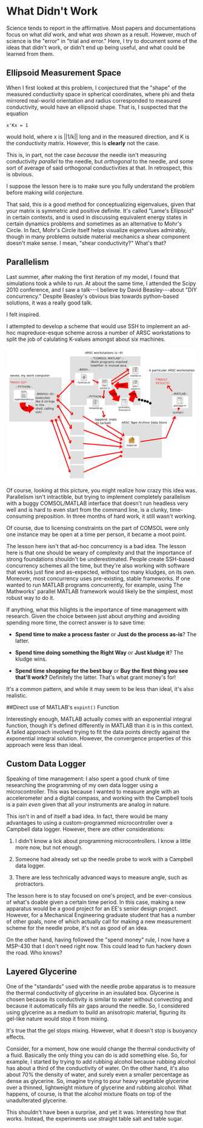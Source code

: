 # What Didn't Work

Science tends to report in the affirmative. Most papers and documentations focus
on what *did* work, and what *was* shown as a result. However, much of science
is the "error" in "trial and error." Here, I try to document some of the ideas
that didn't work, or didn't end up being useful, and what could be learned from
them.

## Ellipsoid Measurement Space

When I first looked at this problem, I conjectured that the "shape" of the
measured conductivity space in spherical coordinates, where phi and theta
mirrored real-world orientation and radius corresponded to measured
conductivity, would have an ellipsoid shape. That is, I suspected that the
equation

    x'Kx = 1

would hold, where x is ||1/k|| long and in the measured direction, and K is the
conductivity matrix. However, this is **clearly** not the case.

This is, in part, not the case *because* the needle isn't measuring conductivity
*parallel* to the needle, but *orthogonal* to the needle, and some sort of
average of said orthogonal conductivities at that.  In retrospect, this is
obvious.

I suppose the lesson here is to make sure you fully understand the problem
before making wild conjecture.

That said, this *is* a good method for conceptualizing eigenvalues, given that
your matrix is symmetric and positive definite. It's called "Lame's Ellipsoid"
in certain contexts, and is used in discussing equivalent energy states in
certain dynamics problems and sometimes as an alternative to Mohr's Circle. In
fact, Mohr's Circle itself helps visualize eigenvalues admirably, though in
many problems outside material mechanics a shear component doesn't make sense.
I mean, "shear conductivity?" What's that?

## Parallelism

Last summer, after making the first iteration of my model, I found that 
simulations took a while to run. At about the same time, I attended the Scipy
2010 conference, and I saw a talk---I believe by David Beasley---about "DIY
concurrency." Despite Beasley's obvious bias towards python-based solutions, it
was a really good talk.

I felt inspired.

I attempted to develop a scheme that would use SSH to implement an ad-hoc 
mapreduce-esque scheme across a number of ARSC workstations to split the job of 
calulating K-values amongst about six machines.

![](fig/parallelism.jpg)

Of course, looking at this picture, you might realize how crazy this idea was.
Parallelism isn't intractible, but trying to implement completely parallelism
with a buggy COMSOL/MATLAB interface that doesn't run headless very well and is
hard to even start from the command line, is a clunky, time-consuming
preposition. In three months of hard work, it still wasn't working.

Of course, due to licensing constraints on the part of COMSOL were only one
instance may be open at a time per person, it became a moot point.

The lesson here isn't that ad-hoc concurrency is a bad idea. The lesson here is
that one should be weary of complexity and that the importance of strong
foundations shouldn't be underestimated. People create SSH-based concurrency
schemes all the time, but they're also working with software that works just
fine and as-expected, without too many kludges, on its own. Moreover, most
concurrency uses pre-existing, stable frameworks. If one wanted to run MATLAB
programs concurrently, for example, using The Mathworks' parallel MATLAB
framework would likely be the simplest, most robust way to do it.

If anything, what this hilights is the importance of time management with
research. Given the choice between just about *anything* and avoiding spending 
more time, the correct answer is to save time:

* **Spend time to make a process faster** or **Just do the process as-is**? The latter.

* **Spend time doing something the Right Way** or **Just kludge it**? The kludge wins.

* **Spend time shopping for the best buy** or **Buy the first thing you see that'll work?** Definitely the latter. That's what grant money's for!

It's a common pattern, and while it may seem to be less than ideal, it's also
realistic.

##Direct use of MATLAB's `expint()` Function

Interestingly enough, MATLAB actually comes with an exponential integral
function, though it's defined differently in MATLAB than it is in this context.
A failed approach involved trying to fit the data points directly against the
exponential integral solution. However, the convergence properties of this
approach were less than ideal.

## Custom Data Logger

Speaking of time management: I also spent a good chunk of time researching
the programming of my own data logger using a microcontroller.  This was
because I wanted to measure angle with an accelerometer and a digital compass,
and working with the Campbell tools is a pain *even* given that all your 
instruments are analog in nature.

This isn't in and of itself a bad idea. In fact, there would be many advantages
to using a custom-programmed microcontroller over a Campbell data logger. 
However, there are other considerations:

1. I didn't know a lick about programming microcontrollers. I know a little more
now, but not enough.

2. Someone had already set up the needle probe to work with a Campbell data
logger.

3. There are less technically advanced ways to measure angle, such as
protractors.

The lesson here is to stay focused on one's project, and be ever-consious of 
what's doable given a certain time period. In this case, making a new apparatus
would be a good project for an EE's senior design project. However, for a
Mechanical Engineering graduate student that has a number of other goals, none
of which actually call for making a new measurement scheme for the needle 
probe, it's not as good of an idea.

On the other hand, having followed the "spend money" rule, I now have a MSP-430
that I don't need right now. This could lead to fun hackery down the road. Who
knows?

## Layered Glycerine

One of the "standards" used with the needle probe apparatus is to measure the
thermal conductivity of glycerine in an insulated box.  Glycerine is chosen
because its conductivity is similar to water without convecting and because it
automatically fills air gaps around the needle. So, I considered using glycerine
as a medium to build an anisotropic material, figuring its gel-like nature would
stop it from mixing.

It's true that the gel stops mixing. However, what it doesn't stop is buoyancy
effects.

Consider, for a moment, how one would change the thermal conductivity of
a fluid. Basically the only thing you can do is add something else. So, for
example, I started by trying to add rubbing alcohol because rubbing alcohol has
about a third of the conductivity of water.  On the other hand, it's also about
70% the density of water, and surely even a smaller percentage as dense as
glycerine. So, imagine trying to pour heavy vegetable glycerine over a thinned,
lightweight mixture of glycerine and rubbing alcohol. What happens, of course,
is that the alcohol mixture floats on top of the unadulterated glycerine.

This shouldn't have been a surprise, and yet it was. Interesting how that
works.  Instead, the experiments use straight table salt and table sugar.
